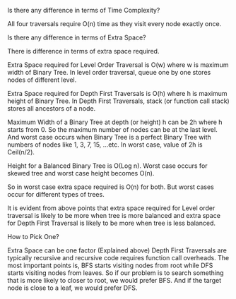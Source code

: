 
Is there any difference in terms of Time Complexity?

All four traversals require O(n) time as they visit every node exactly once.

Is there any difference in terms of Extra Space?

There is difference in terms of extra space required.

Extra Space required for Level Order Traversal is O(w) where w is maximum width of Binary Tree. In level order traversal, queue one by one stores nodes of different level.

Extra Space required for Depth First Traversals is O(h) where h is maximum height of Binary Tree. In Depth First Traversals, stack (or function call stack) stores all ancestors of a node.



Maximum Width of a Binary Tree at depth (or height) h can be 2h where h starts from 0. So the maximum number of nodes can be at the last level. And worst case occurs when Binary Tree is a perfect Binary Tree with numbers of nodes like 1, 3, 7, 15, …etc. In worst case, value of 2h is Ceil(n/2).


Height for a Balanced Binary Tree is O(Log n). Worst case occurs for skewed tree and worst case height becomes O(n).


So in worst case extra space required is O(n) for both. But worst cases occur for different types of trees.


It is evident from above points that extra space required for Level order traversal is likely to be more when tree is more balanced and extra space for Depth First Traversal is likely to be more when tree is less balanced.


How to Pick One?

Extra Space can be one factor (Explained above)
Depth First Traversals are typically recursive and recursive code requires function call overheads.
The most important points is, BFS starts visiting nodes from root while DFS starts visiting nodes from leaves. So if our problem is to search something that is more likely to closer to root, we would prefer BFS. And if the target node is close to a leaf, we would prefer DFS.
